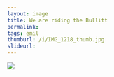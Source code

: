 ```yaml
---
layout: image
title: We are riding the Bullitt
permalink: 
tags: emil
thumburl: /i/IMG_1218_thumb.jpg
slideurl: 
---
```

![]({{site.url}}/i/IMG_1218.jpg)


